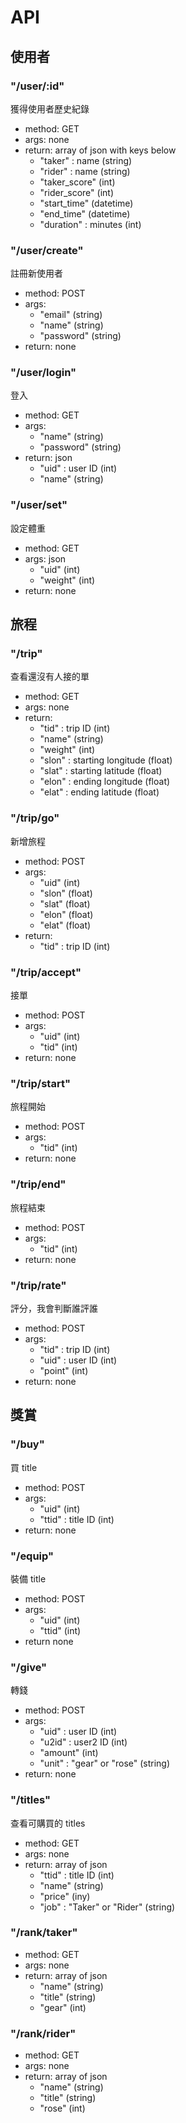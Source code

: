 # API

## 使用者

### "/user/:id"

獲得使用者歷史紀錄

* method: GET
* args: none
* return: array of json with keys below
    * "taker" : name (string)
    * "rider" : name (string)
    * "taker_score" (int)
    * "rider_score" (int)
    * "start_time" (datetime)
    * "end_time" (datetime)
    * "duration" : minutes (int)

### "/user/create"

註冊新使用者

* method: POST
* args:
    * "email" (string)
    * "name" (string)
    * "password" (string)
* return: none

### "/user/login"

登入

* method: GET
* args:
    * "name" (string)
    * "password" (string)
* return: json
    * "uid" : user ID (int)
    * "name" (string)

### "/user/set"

設定體重

* method: GET
* args: json
    * "uid" (int)
    * "weight" (int)
* return: none

## 旅程

### "/trip"

查看還沒有人接的單

* method: GET
* args: none
* return:
    * "tid" : trip ID (int)
    * "name" (string)
    * "weight" (int)
    * "slon" : starting longitude (float)
    * "slat" : starting latitude (float)
    * "elon" : ending longitude (float)
    * "elat" : ending latitude (float)

### "/trip/go"

新增旅程

* method: POST
* args: 
    * "uid" (int)
    * "slon" (float)
    * "slat" (float)
    * "elon" (float)
    * "elat" (float)
* return:
    * "tid" : trip ID (int)

### "/trip/accept"

接單

* method: POST
* args:
    * "uid" (int)
    * "tid" (int)
* return: none

### "/trip/start"

旅程開始

* method: POST
* args:
    * "tid" (int)
* return: none

### "/trip/end"

旅程結束

* method: POST
* args: 
    * "tid" (int)
* return: none

### "/trip/rate"

評分，我會判斷誰評誰

* method: POST
* args: 
    * "tid" : trip ID (int)
    * "uid" : user ID (int)
    * "point" (int)
* return: none

## 獎賞

### "/buy"

買 title

* method: POST
* args: 
    * "uid" (int)
    * "ttid" : title ID (int)
* return: none

### "/equip"

裝備 title

* method: POST
* args:
    * "uid" (int)
    * "ttid" (int)
* return none

### "/give"

轉錢

* method: POST
* args:
    * "uid" : user ID (int)
    * "u2id" : user2 ID (int)
    * "amount" (int)
    * "unit" : "gear" or "rose" (string)
* return: none

### "/titles"

查看可購買的 titles

* method: GET
* args: none
* return: array of json
    * "ttid" : title ID (int)
    * "name" (string)
    * "price" (iny)
    * "job" : "Taker" or "Rider" (string)

### "/rank/taker"

* method: GET
* args: none
* return: array of json
    * "name" (string)
    * "title" (string)
    * "gear" (int)

### "/rank/rider"

* method: GET
* args: none
* return: array of json
    * "name" (string)
    * "title" (string)
    * "rose" (int)
